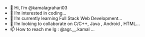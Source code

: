 - 👋 Hi, I’m @kamalagrahari03
- 👀 I’m interested in coding...
- 🌱 I’m currently learning Full Stack Web Development...
- 💞️ I’m looking to collaborate on C/C++, Java , Android , HTML...
- 📫 How to reach me Ig : @agr.__.kamal ...

<!---
kamalagrahari03/kamalagrahari03 is a ✨ special ✨ repository because its `README.md` (this file) appears on your GitHub profile.
You can click the Preview link to take a look at your changes.
--->
